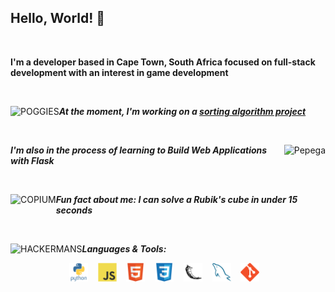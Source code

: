 ## Hello, World! 👋

<br>

<strong>I'm a developer based in Cape Town, South Africa focused on full-stack development with an interest in game development</strong>

<br>

<img src="https://github.com/LonwaboMvovo/LonwaboMvovo/assets/57689939/d60abf03-3572-4c93-9259-4597c871770e" title="POGGIES" height="30" align="left"> <strong>*At the moment, I'm working on a [sorting algorithm project](https://github.com/LonwaboMvovo/push_paws)*</strong>

<br>

<img src="https://github.com/LonwaboMvovo/LonwaboMvovo/assets/57689939/c5954d15-dbf0-4d8e-aa48-028533a084d2" title="Pepega" height="30" align="right"> <strong>*I'm also in the process of learning to Build Web Applications with Flask*</strong>

<br>

<img src="https://user-images.githubusercontent.com/57689939/222917506-71a784ef-526d-47f2-89b5-ceb05c5266d2.png" title="COPIUM" height="30" align="left"> <strong>*Fun fact about me: I can solve a Rubik's cube in under 15 seconds*</strong>

<br>

<img src="https://github.com/LonwaboMvovo/LonwaboMvovo/assets/57689939/a506ef8c-5c11-4509-a51f-973faadf0431" title="HACKERMANS" height="30" align="left"> <strong>*Languages & Tools:*</strong>

<div align="center">
  <img src="https://github.com/devicons/devicon/blob/master/icons/python/python-original-wordmark.svg" title="Python" alt="Python" width="30" height="30"/>&nbsp;&nbsp;&nbsp;
  <img src="https://github.com/devicons/devicon/blob/master/icons/javascript/javascript-original.svg" title="JavaScript" alt="JavaScript" width="30" height="30"/>&nbsp;&nbsp;&nbsp;
  <img src="https://github.com/devicons/devicon/blob/master/icons/html5/html5-original.svg" title="HTML" alt="HTML" width="30" height="30"/>&nbsp;&nbsp;&nbsp;
  <img src="https://github.com/devicons/devicon/blob/master/icons/css3/css3-original.svg" title="CSS" alt="CSS" width="30" height="30"/>&nbsp;&nbsp;&nbsp;
  <img src="https://github.com/devicons/devicon/blob/master/icons/flask/flask-original.svg" title="Flask" alt="Flask" width="30" height="30"/>&nbsp;&nbsp;&nbsp;
  <img src="https://github.com/devicons/devicon/blob/master/icons/mysql/mysql-original.svg" title="MySQL" alt="MySQL" width="30" height="30"/>&nbsp;&nbsp;&nbsp;
  <img src="https://github.com/devicons/devicon/blob/master/icons/git/git-original.svg" title="Git" alt="Git" width="30" height="30"/>&nbsp;&nbsp;&nbsp;
</div>
